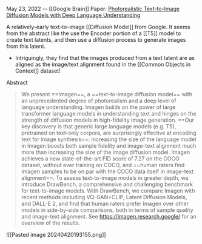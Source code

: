 
May 23, 2022 -- [[Google Brain]]
Paper: [Photorealistic Text-to-Image Diffusion Models with Deep Language Understanding](https://arxiv.org/abs/2205.11487)

A relatively-early text-to-image [[Diffusion Model]] from Google.
It seems from the abstract like the use the Encoder portion of a [[T5]] model to create text latents, and then use a diffusion process to generate images from this latent.
- Intriguingly, they find that the images produced from a text latent are as aligned as the image/text alignment found in the [[Common Objects in Context]] dataset!

Abstract
> We present ==Imagen==, a ==text-to-image diffusion model== with an unprecedented degree of photorealism and a deep level of language understanding. Imagen builds on the power of large transformer language models in understanding text and hinges on the strength of diffusion models in high-fidelity image generation. ==Our key discovery is that generic large language models (e.g. T5), pretrained on text-only corpora, are surprisingly effective at encoding text for image synthesis==: increasing the size of the language model in Imagen boosts both sample fidelity and image-text alignment much more than increasing the size of the image diffusion model. Imagen achieves a new state-of-the-art FID score of 7.27 on the COCO dataset, without ever training on COCO, and ==human raters find Imagen samples to be on par with the COCO data itself in image-text alignment==. To assess text-to-image models in greater depth, we introduce DrawBench, a comprehensive and challenging benchmark for text-to-image models. With DrawBench, we compare Imagen with recent methods including VQ-GAN+CLIP, Latent Diffusion Models, and DALL-E 2, and find that human raters prefer Imagen over other models in side-by-side comparisons, both in terms of sample quality and image-text alignment. See https://imagen.research.google/ for an overview of the results.

![[Pasted image 20240420193155.png]]